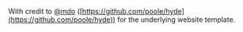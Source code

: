 With credit to [@mdo](https://github.com/mdo) ([https://github.com/poole/hyde](https://github.com/poole/hyde)) for the underlying website template.
